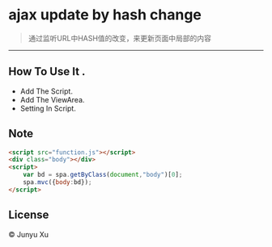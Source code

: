 # ajax update by hash change

> 通过监听URL中HASH值的改变，来更新页面中局部的内容

-------------------------
## How To Use It .
* Add The Script.
* Add The ViewArea.
* Setting In Script.

## Note
```html
<script src="function.js"></script>
<div class="body"></div>
<script>
	var bd = spa.getByClass(document,"body")[0];
	spa.mvc({body:bd});
</script>
```
## License

© Junyu Xu
